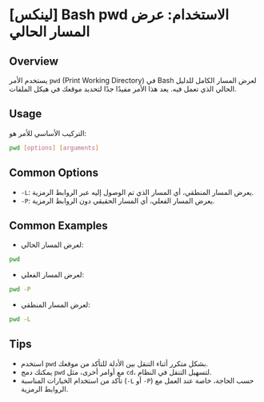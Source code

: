 # [لينكس] Bash pwd الاستخدام: عرض المسار الحالي

## Overview
يستخدم الأمر `pwd` (Print Working Directory) في Bash لعرض المسار الكامل للدليل الحالي الذي تعمل فيه. يعد هذا الأمر مفيدًا جدًا لتحديد موقعك في هيكل الملفات.

## Usage
التركيب الأساسي للأمر هو:
```bash
pwd [options] [arguments]
```

## Common Options
- `-L`: يعرض المسار المنطقي، أي المسار الذي تم الوصول إليه عبر الروابط الرمزية.
- `-P`: يعرض المسار الفعلي، أي المسار الحقيقي دون الروابط الرمزية.

## Common Examples
- لعرض المسار الحالي:
```bash
pwd
```

- لعرض المسار الفعلي:
```bash
pwd -P
```

- لعرض المسار المنطقي:
```bash
pwd -L
```

## Tips
- استخدم `pwd` بشكل متكرر أثناء التنقل بين الأدلة للتأكد من موقعك.
- يمكنك دمج `pwd` مع أوامر أخرى، مثل `cd`، لتسهيل التنقل في النظام.
- تأكد من استخدام الخيارات المناسبة (`-L` أو `-P`) حسب الحاجة، خاصة عند العمل مع الروابط الرمزية.